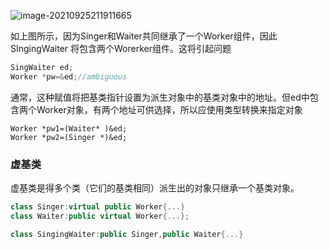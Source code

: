 ![image-20210925211911665](https://github.com/lyb1234567/C-plus-plus-/blob/master/C%2B%2B%20primer%20plus/%E7%AC%AC%E5%8D%81%E5%9B%9B%E7%AB%A0/%E6%8D%95%E8%8E%B7.PNG)

如上图所示，因为Singer和Waiter共同继承了一个Worker组件，因此SIngingWaiter 将包含两个Worerker组件。这将引起问题

```C++
SingWaiter ed;
Worker *pw=&ed;//ambiguous

```

通常，这种赋值将把基类指针设置为派生对象中的基类对象中的地址。但ed中包含两个Worker对象，有两个地址可供选择，所以应使用类型转换来指定对象

```
Worker *pw1=(Waiter* )&ed;
Worker *pw2=(Singer *)&ed;
```





### 虚基类

虚基类是得多个类（它们的基类相同）派生出的对象只继承一个基类对象。

```C++
class Singer:virtual public Worker{...}
class Waiter:public virtual Worker{...};

class SingingWaiter:public Singer,public Waiter{...}

```



